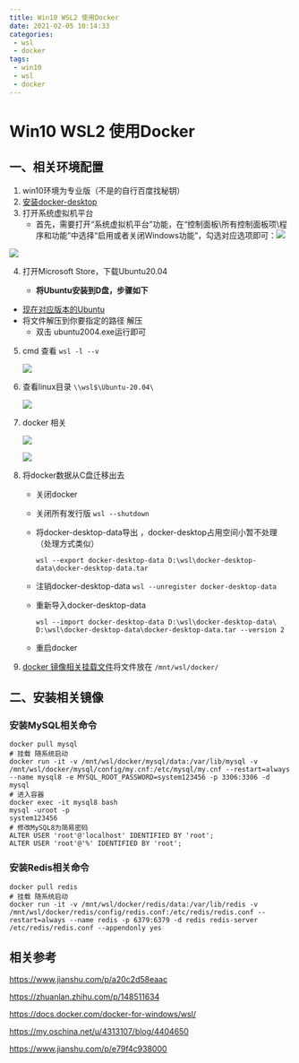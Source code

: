 ```yaml
---
title: Win10 WSL2 使用Docker
date: 2021-02-05 10:14:33
categories: 
 - wsl
 - docker
tags: 
 - win10
 - wsl
 - docker
---
```


# Win10 WSL2 使用Docker

<!-- more -->

## 一、相关环境配置

1. win10环境为专业版（不是的自行百度找秘钥）
2. [安装docker-desktop](https://www.docker.com/products/docker-desktop)
3. 打开系统虚拟机平台
   - 首先，需要打开“系统虚拟机平台”功能，在“控制面板\所有控制面板项\程序和功能”中选择“启用或者关闭Windows功能”，勾选对应选项即可：![](https://testingcf.jsdelivr.net/gh/znej/pic/picgo/20220530170140.png)

![](https://testingcf.jsdelivr.net/gh/znej/pic/picgo/20220530170205.png)

4. 打开Microsoft Store，下载Ubuntu20.04

   - **将Ubuntu安装到D盘，步骤如下**
- [现在对应版本的Ubuntu](https://docs.microsoft.com/en-us/windows/wsl/install-manual#installing-your-distro)
- 将文件解压到你要指定的路径 解压
     - 双击 ubuntu2004.exe运行即可

5. cmd 查看 `wsl -l --v`  

   ![](https://testingcf.jsdelivr.net/gh/znej/pic/picgo/20220530170227.png)

6. 查看linux目录 `\\wsl$\Ubuntu-20.04\`

   ![](https://testingcf.jsdelivr.net/gh/znej/pic/picgo/20220530170246.png)

7. docker 相关

   ![](https://testingcf.jsdelivr.net/gh/znej/pic/picgo/20220530170303.png)

   ![](https://testingcf.jsdelivr.net/gh/znej/pic/picgo/20220530170332.png)

8. 将docker数据从C盘迁移出去

   - 关闭docker

   - 关闭所有发行版 `wsl --shutdown`

   - 将docker-desktop-data导出 ，docker-desktop占用空间小暂不处理（处理方式类似）

     ```shell
     wsl --export docker-desktop-data D:\wsl\docker-desktop-data\docker-desktop-data.tar
     ```

   - 注销docker-desktop-data `wsl --unregister docker-desktop-data`

   - 重新导入docker-desktop-data

     ```shell
     wsl --import docker-desktop-data D:\wsl\docker-desktop-data\ D:\wsl\docker-desktop-data\docker-desktop-data.tar --version 2
     ```

   - 重启docker

9. [docker 镜像相关挂载文件](https://zelen.lanzous.com/inqvqlc4msh)将文件放在 `/mnt/wsl/docker/`

## 二、安装相关镜像

### 安装MySQL相关命令

```shell
docker pull mysql
# 挂载 随系统启动
docker run -it -v /mnt/wsl/docker/mysql/data:/var/lib/mysql -v /mnt/wsl/docker/mysql/config/my.cnf:/etc/mysql/my.cnf --restart=always --name mysql8 -e MYSQL_ROOT_PASSWORD=system123456 -p 3306:3306 -d mysql
# 进入容器
docker exec -it mysql8 bash
mysql -uroot -p
system123456
# 修改MySQL8为简易密码
ALTER USER 'root'@'localhost' IDENTIFIED BY 'root';
ALTER USER 'root'@'%' IDENTIFIED BY 'root';
```

### 安装Redis相关命令

```shell
docker pull redis
# 挂载 随系统启动
docker run -it -v /mnt/wsl/docker/redis/data:/var/lib/redis -v /mnt/wsl/docker/redis/config/redis.conf:/etc/redis/redis.conf --restart=always --name redis -p 6379:6379 -d redis redis-server /etc/redis/redis.conf --appendonly yes
```

## 相关参考

https://www.jianshu.com/p/a20c2d58eaac

https://zhuanlan.zhihu.com/p/148511634

https://docs.docker.com/docker-for-windows/wsl/

https://my.oschina.net/u/4313107/blog/4404650

https://www.jianshu.com/p/e79f4c938000